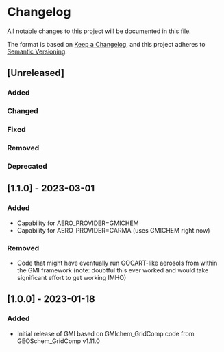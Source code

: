 # Changelog

All notable changes to this project will be documented in this file.

The format is based on [Keep a Changelog](https://keepachangelog.com/en/1.0.0/),
and this project adheres to [Semantic Versioning](https://semver.org/spec/v2.0.0.html).

## [Unreleased]

### Added

### Changed

### Fixed

### Removed

### Deprecated

## [1.1.0] - 2023-03-01

### Added

- Capability for AERO_PROVIDER=GMICHEM
- Capability for AERO_PROVIDER=CARMA (uses GMICHEM right now)

### Removed

- Code that might have eventually run GOCART-like aerosols from within the GMI framework (note: doubtful this ever worked and would take significant effort to get working IMHO)


## [1.0.0] - 2023-01-18

### Added

- Initial release of GMI based on GMIchem_GridComp code from GEOSchem_GridComp v1.11.0
